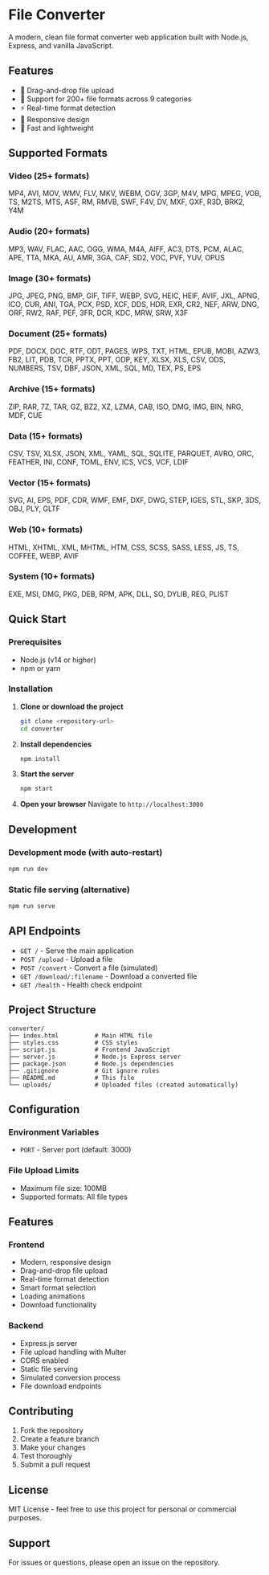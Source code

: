 # File Converter

A modern, clean file format converter web application built with Node.js, Express, and vanilla JavaScript.

## Features

- 📁 Drag-and-drop file upload
- 🔄 Support for 200+ file formats across 9 categories
- ⚡ Real-time format detection
- 📱 Responsive design
- 🚀 Fast and lightweight

## Supported Formats

### Video (25+ formats)
MP4, AVI, MOV, WMV, FLV, MKV, WEBM, OGV, 3GP, M4V, MPG, MPEG, VOB, TS, M2TS, MTS, ASF, RM, RMVB, SWF, F4V, DV, MXF, GXF, R3D, BRK2, Y4M

### Audio (20+ formats)
MP3, WAV, FLAC, AAC, OGG, WMA, M4A, AIFF, AC3, DTS, PCM, ALAC, APE, TTA, MKA, AU, AMR, 3GA, CAF, SD2, VOC, PVF, YUV, OPUS

### Image (30+ formats)
JPG, JPEG, PNG, BMP, GIF, TIFF, WEBP, SVG, HEIC, HEIF, AVIF, JXL, APNG, ICO, CUR, ANI, TGA, PCX, PSD, XCF, DDS, HDR, EXR, CR2, NEF, ARW, DNG, ORF, RW2, RAF, PEF, 3FR, DCR, KDC, MRW, SRW, X3F

### Document (25+ formats)
PDF, DOCX, DOC, RTF, ODT, PAGES, WPS, TXT, HTML, EPUB, MOBI, AZW3, FB2, LIT, PDB, TCR, PPTX, PPT, ODP, KEY, XLSX, XLS, CSV, ODS, NUMBERS, TSV, DBF, JSON, XML, SQL, MD, TEX, PS, EPS

### Archive (15+ formats)
ZIP, RAR, 7Z, TAR, GZ, BZ2, XZ, LZMA, CAB, ISO, DMG, IMG, BIN, NRG, MDF, CUE

### Data (15+ formats)
CSV, TSV, XLSX, JSON, XML, YAML, SQL, SQLITE, PARQUET, AVRO, ORC, FEATHER, INI, CONF, TOML, ENV, ICS, VCS, VCF, LDIF

### Vector (15+ formats)
SVG, AI, EPS, PDF, CDR, WMF, EMF, DXF, DWG, STEP, IGES, STL, SKP, 3DS, OBJ, PLY, GLTF

### Web (10+ formats)
HTML, XHTML, XML, MHTML, HTM, CSS, SCSS, SASS, LESS, JS, TS, COFFEE, WEBP, AVIF

### System (10+ formats)
EXE, MSI, DMG, PKG, DEB, RPM, APK, DLL, SO, DYLIB, REG, PLIST

## Quick Start

### Prerequisites
- Node.js (v14 or higher)
- npm or yarn

### Installation

1. **Clone or download the project**
   ```bash
   git clone <repository-url>
   cd converter
   ```

2. **Install dependencies**
   ```bash
   npm install
   ```

3. **Start the server**
   ```bash
   npm start
   ```

4. **Open your browser**
   Navigate to `http://localhost:3000`

## Development

### Development mode (with auto-restart)
```bash
npm run dev
```

### Static file serving (alternative)
```bash
npm run serve
```

## API Endpoints

- `GET /` - Serve the main application
- `POST /upload` - Upload a file
- `POST /convert` - Convert a file (simulated)
- `GET /download/:filename` - Download a converted file
- `GET /health` - Health check endpoint

## Project Structure

```
converter/
├── index.html          # Main HTML file
├── styles.css          # CSS styles
├── script.js           # Frontend JavaScript
├── server.js           # Node.js Express server
├── package.json        # Node.js dependencies
├── .gitignore          # Git ignore rules
├── README.md           # This file
└── uploads/            # Uploaded files (created automatically)
```

## Configuration

### Environment Variables
- `PORT` - Server port (default: 3000)

### File Upload Limits
- Maximum file size: 100MB
- Supported formats: All file types

## Features

### Frontend
- Modern, responsive design
- Drag-and-drop file upload
- Real-time format detection
- Smart format selection
- Loading animations
- Download functionality

### Backend
- Express.js server
- File upload handling with Multer
- CORS enabled
- Static file serving
- Simulated conversion process
- File download endpoints

## Contributing

1. Fork the repository
2. Create a feature branch
3. Make your changes
4. Test thoroughly
5. Submit a pull request

## License

MIT License - feel free to use this project for personal or commercial purposes.

## Support

For issues or questions, please open an issue on the repository.
